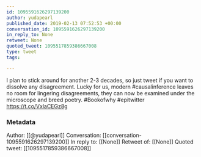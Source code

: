 ```yaml
---
id: 1095591626297139200
author: yudapearl
published_date: 2019-02-13 07:52:53 +00:00
conversation_id: 1095591626297139200
in_reply_to: None
retweet: None
quoted_tweet: 1095517859386667008
type: tweet
tags:

---
```


I plan to stick around for another 2-3 decades, so just tweet if you want to dissolve any disagreement. Lucky for us, modern #causalinference leaves no room for lingering disagreements, they can now be examined under the microscope
and breed poetry. #Bookofwhy #epitwitter https://t.co/VxlaCEGz8g

### Metadata

Author: [[@yudapearl]]
Conversation: [[conversation-1095591626297139200]]
In reply to: [[None]]
Retweet of: [[None]]
Quoted tweet: [[1095517859386667008]]
